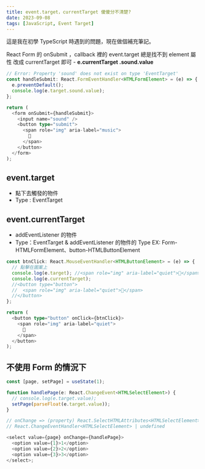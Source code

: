 ```yaml
---
title: event.target，currentTarget 傻傻分不清楚?
date: 2023-09-08
tags: [JavaScript, Event Target]
---
```


這是我在初學 TypeScript 時遇到的問題，現在做個補充筆記。

React Form 的 onSubmit ，callback 裡的 event.target 總是找不到 element 屬性
改成 currentTarget 即可 - **e.currentTarget .sound.value**

<!--more-->

```typescript
// Error: Property 'sound' does not exist on type 'EventTarget'
const handleSubmit: React.FormEventHandler<HTMLFormElement> = (e) => {
  e.preventDefault();
  console.log(e.target.sound.value);
};

return (
  <form onSubmit={handleSubmit}>
    <input name="sound" />
    <button type="submit">
      <span role="img" aria-label="music">
        🎵
      </span>
    </button>
  </form>
);
```

## event.target

- 點下去觸發的物件
- Type : EventTarget

## event.currentTarget

- addEventListener 的物件
- Type：EventTarget & addEventListener 的物件的 Type
  EX: Form-HTMLFormElement、button-HTMLButtonElement

```typescript
const btnClick: React.MouseEventHandler<HTMLButtonElement> = (e) => {
  // 點擊在圖案上
  console.log(e.target); //<span role="img" aria-label="quiet">🤫</span>
  console.log(e.currentTarget);
  //<button type="button">
  //  <span role="img" aria-label="quiet">🤫</span>
  //</button>
};

return (
  <button type="button" onClick={btnClick}>
    <span role="img" aria-label="quiet">
      🤫
    </span>
  </button>
);
```

## 不使用 Form 的情況下

```typescript
const [page, setPage] = useState(1);

function handlePage(e: React.ChangeEvent<HTMLSelectElement>) {
  // console.log(e.target.value);
  setPage(parseFloat(e.target.value));
}

// onChange => (property) React.SelectHTMLAttributes<HTMLSelectElement>.onChange?:
// React.ChangeEventHandler<HTMLSelectElement> | undefined

<select value={page} onChange={handlePage}>
  <option value={1}>1</option>
  <option value={2}>2</option>
  <option value={3}>3</option>
</select>;
```
